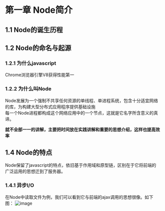 # 第一章 Node简介
## 1.1 Node的诞生历程
## 1.2 Node的命名与起源
### 1.2.1 为什么javascript
Chrome浏览器引擎V8获得性能第一  
### 1.2.2 为什么叫Node
Node发展为一个强制不共享任何资源的单线程、单进程系统，包含十分适宜网络的库，为构建大型分布式应用程序提供基础设施  
每一个Node进程都构成这个网络应用中的一个节点，这就是它名字所含意义的真谛。  

**就不全部一一的讲解，主要把时间放在实践讲解和重要的思想介绍，这样也提高效率**   

## 1.4 Node的特点
Node保留了javascript的特点，依旧基于作用域和原型链，区别在于它将前端的广泛运用的思想迁到了服务器。  
### 1.4.1 异步I/O
在Node中读取文件为例，我们可以看到它与前端的ajax调用的思想很像。如下图：
![image](node异步调用)

